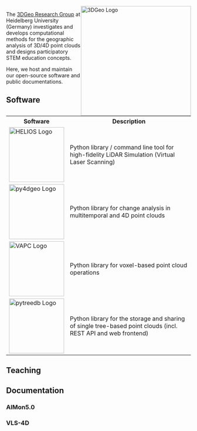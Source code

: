 <img src="https://github.com/user-attachments/assets/dd4c5c5d-1c2a-4539-aa19-19880cdb0538" alt="3DGeo Logo" style="float:right;width:300px">

The <a href="https://www.uni-heidelberg.de/3dgeo">3DGeo Research Group</a> at Heidelberg University (Germany) investigates and develops computational methods for the geographic analysis of 3D/4D point clouds and designs participatory STEM education concepts.

Here, we host and maintain our open-source software and public documentations.

## Software

<table>
  <tr>
    <th>Software</th>
    <th>Description</th>
  </tr>
  <tr>
    <td><a href="https://github.com/3dgeo-heidelberg/helios"><img src="https://github.com/user-attachments/assets/57a21727-4ff1-4b4e-be0b-765901961f62" alt="HELIOS Logo" width=150></a></td>
    <td>Python library / command line tool for high-fidelity LiDAR Simulation (Virtual Laser Scanning) </td>
  </tr>
  <tr>
    <td><a href="https://github.com/3dgeo-heidelberg/py4dgeo"><img src="https://github.com/user-attachments/assets/a14137f1-43bf-4d4d-b16b-db3a16bad1a5" alt="py4dgeo Logo" width=150></a></td>
    <td>Python library for change analysis in multitemporal and 4D point clouds</td>
  </tr>
  <tr>
    <td><a href="https://github.com/3dgeo-heidelberg/vapc"><img src="https://github.com/user-attachments/assets/b517271b-96a8-4cb3-a683-fe70dac1410e" alt="VAPC Logo" width=150></a></td>
    <td>Python library for  voxel-based point cloud operations </td>
  </tr>
  <tr>
    <td><a href="https://github.com/3dgeo-heidelberg/pytreedb"><img src="https://github.com/user-attachments/assets/6d3771a7-8311-4afc-9d67-699043c64d5c" alt="pytreedb Logo" width=150></a></td>
    <td>Python library for the storage and sharing of single tree-based point clouds (incl. REST API and web frontend) </td>
  </tr>
</table>

## Teaching

## Documentation

### AIMon5.0

### VLS-4D
